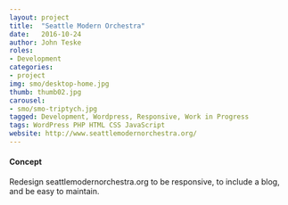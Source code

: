 ```yaml
---
layout: project
title:  "Seattle Modern Orchestra"
date:   2016-10-24
author: John Teske
roles:
- Development
categories:
- project
img: smo/desktop-home.jpg
thumb: thumb02.jpg
carousel:
- smo/smo-triptych.jpg
tagged: Development, Wordpress, Responsive, Work in Progress
tags: WordPress PHP HTML CSS JavaScript
website: http://www.seattlemodernorchestra.org/
---
```

#### Concept
Redesign seattlemodernorchestra.org to be responsive, to include a blog, and be easy to maintain.

